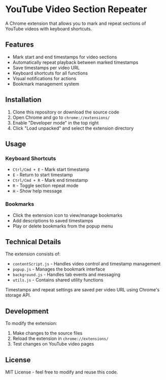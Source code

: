 # YouTube Video Section Repeater

A Chrome extension that allows you to mark and repeat sections of YouTube videos with keyboard shortcuts.

## Features

- Mark start and end timestamps for video sections
- Automatically repeat playback between marked timestamps 
- Save timestamps per video URL
- Keyboard shortcuts for all functions
- Visual notifications for actions
- Bookmark management system

## Installation

1. Clone this repository or download the source code
2. Open Chrome and go to `chrome://extensions/`
3. Enable "Developer mode" in the top right
4. Click "Load unpacked" and select the extension directory

## Usage

### Keyboard Shortcuts

- `Ctrl/Cmd + E` - Mark start timestamp
- `E` - Return to start timestamp
- `Ctrl/Cmd + R` - Mark end timestamp  
- `R` - Toggle section repeat mode
- `H` - Show help message

### Bookmarks

- Click the extension icon to view/manage bookmarks
- Add descriptions to saved timestamps
- Play or delete bookmarks from the popup menu

## Technical Details

The extension consists of:

- `contentScript.js` - Handles video control and timestamp management
- `popup.js` - Manages the bookmark interface
- `background.js` - Handles tab events and messaging
- `utils.js` - Contains shared utility functions

Timestamps and repeat settings are saved per video URL using Chrome's storage API.

## Development

To modify the extension:

1. Make changes to the source files
2. Reload the extension in `chrome://extensions/`
3. Test changes on YouTube video pages

## License

MIT License - feel free to modify and reuse this code.
